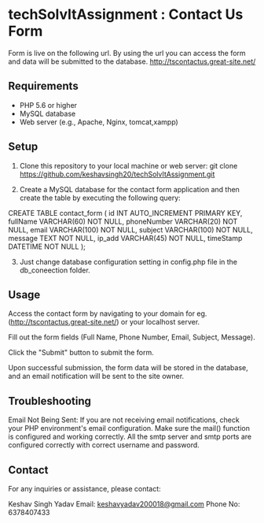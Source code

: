 # techSolvItAssignment : Contact Us Form
Form is live on the following url. By using the url you can access the form and data will be submitted to the database.
http://tscontactus.great-site.net/


## Requirements
- PHP 5.6 or higher
- MySQL database
- Web server (e.g., Apache, Nginx, tomcat,xampp)

 ## Setup

1. Clone this repository to your local machine or web server:
git clone https://github.com/keshavsingh20/techSolvItAssignment.git

2. Create a MySQL database for the contact form application and then create the table by executing the following query:
   
CREATE TABLE contact_form (
    id INT AUTO_INCREMENT PRIMARY KEY,
    fullName VARCHAR(60) NOT NULL,
    phoneNumber VARCHAR(20) NOT NULL,
    email VARCHAR(100) NOT NULL,
    subject VARCHAR(100) NOT NULL,
    message TEXT NOT NULL,
    ip_add VARCHAR(45) NOT NULL,
    timeStamp DATETIME NOT NULL
);

3. Just change database configuration setting in config.php file in the db_coneection folder.


## Usage
Access the contact form by navigating to your domain for eg. (http://tscontactus.great-site.net/) or your localhost server.

Fill out the form fields (Full Name, Phone Number, Email, Subject, Message).

Click the "Submit" button to submit the form.

Upon successful submission, the form data will be stored in the database, and an email notification will be sent to the site owner.


## Troubleshooting
Email Not Being Sent: If you are not receiving email notifications, check your PHP environment's email configuration. Make sure the mail() function is configured and working correctly. 
All the smtp server and smtp ports are configured correctly with correct username and password.


## Contact
For any inquiries or assistance, please contact:

Keshav Singh Yadav
Email: keshavyadav200018@gmail.com
Phone No: 6378407433
